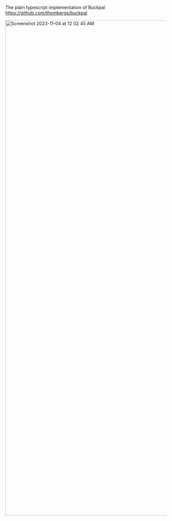 The plain typescript implementation of Buckpal
https://github.com/thombergs/buckpal

<img width="1543" alt="Screenshot 2023-11-04 at 12 02 45 AM" src="https://github.com/iifawzi/buckpal-typescript/assets/46695441/b58728f7-3341-4726-ab52-6572d15d6667">
